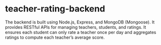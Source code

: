 # teacher-rating-backend
The backend is built using Node.js, Express, and MongoDB (Mongoose). It provides RESTful APIs for managing teachers, students, and ratings. It ensures each student can only rate a teacher once per day and aggregates ratings to compute each teacher’s average score.
